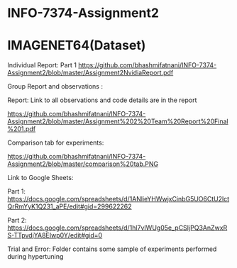 # INFO-7374-Assignment2
# IMAGENET64(Dataset)

Individual Report: Part 1
https://github.com/bhashmifatnani/INFO-7374-Assignment2/blob/master/Assignment2NvidiaReport.pdf

Group Report and observations :
 
Report: Link to all observations and code details are in the report

https://github.com/bhashmifatnani/INFO-7374-Assignment2/blob/master/Assignment%202%20Team%20Report%20Final%201.pdf


Comparison tab for experiments: 

https://github.com/bhashmifatnani/INFO-7374-Assignment2/blob/master/comparison%20tab.PNG

Link to Google Sheets:

Part 1:
https://docs.google.com/spreadsheets/d/1ANlieYHWwjxCinbG5UO6CtU2lctQrRmYyK1Q231_aPE/edit#gid=299622262

Part 2:
https://docs.google.com/spreadsheets/d/1hl7vIWUg05e_pCSIjPQ3AnZwxRS-TTpvdjYA8EIwp0Y/edit#gid=0

Trial and Error: Folder contains some sample of experiments performed during hypertuning
